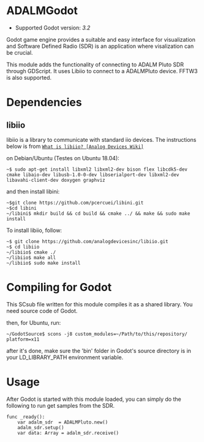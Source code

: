 # ADALMGodot

* Supported Godot version: *3.2*

Godot game engine provides a suitable and easy interface for visualization and Software Defined Radio (SDR) is an application where visalization can be crucial. 

This module adds the functionality of connecting to ADALM Pluto SDR through GDScript. It uses Libiio to connect to a ADALMPluto device. FFTW3 is also supported. 

# Dependencies

## libiio
libiio is a library to communicate with standard iio devices. The instructions below is from <a href="https://wiki.analog.com/resources/tools-software/linux-software/libiio">`What is libiio? [Analog Devices Wiki]`</a>


on Debian/Ubuntu (Testes on Ubuntu 18.04):
```shell
~$ sudo apt-get install libxml2 libxml2-dev bison flex libcdk5-dev cmake libaio-dev libusb-1.0-0-dev libserialport-dev libxml2-dev libavahi-client-dev doxygen graphviz
```

and then install libini:
```shell
~$git clone https://github.com/pcercuei/libini.git
~$cd libini
~/libini$ mkdir build && cd build && cmake ../ && make && sudo make install
```

To install libiio, follow:
```shell
~$ git clone https://github.com/analogdevicesinc/libiio.git
~$ cd libiio
~/libiio$ cmake ./
~/libiio$ make all
~/libiio$ sudo make install
```

# Compiling for Godot

This SCsub file written for this module compiles it as a shared library. You need source code of Godot. 

then, for Ubuntu, run:
```shell
~/GodotSource$ scons -j8 custom_modules=~/Path/to/this/repository/ platform=x11
```
after it's done, make sure the 'bin' folder in Godot's source directory is in your LD_LIBRARY_PATH environment variable. 

# Usage

After Godot is started with this module loaded, you can simply do the following to run get samples from the SDR.

```
func _ready():
	var adalm_sdr  = ADALMPluto.new()
	adalm_sdr.setup()
	var data: Array = adalm_sdr.receive()
```
